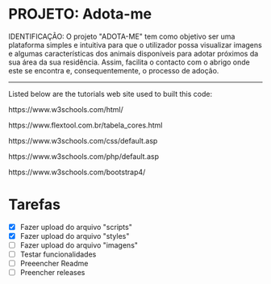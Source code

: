 # PROJETO: Adota-me

IDENTIFICAÇÃO:
O projeto "ADOTA-ME" tem como objetivo ser uma plataforma simples e intuitiva para que o utilizador possa visualizar imagens e algumas características dos animais disponíveis para adotar próximos da sua área da sua residência. Assim, facilita o contacto com o abrigo onde este se encontra e, consequentemente, o processo de adoção.

<hr>
Listed below are the tutorials web site used to built this code: 
<p>https://www.w3schools.com/html/</p>
<p>https://www.flextool.com.br/tabela_cores.html</p>
<p>https://www.w3schools.com/css/default.asp</p>
<p>https://www.w3schools.com/php/default.asp</p>
<p>https://www.w3schools.com/bootstrap4/</p>


# Tarefas 

- [X] Fazer upload do arquivo "scripts"
- [X] Fazer upload do arquivo "styles"
- [ ] Fazer upload do arquivo "imagens"
- [ ] Testar funcionalidades
- [ ] Preeencher Readme 
- [ ] Preencher releases
